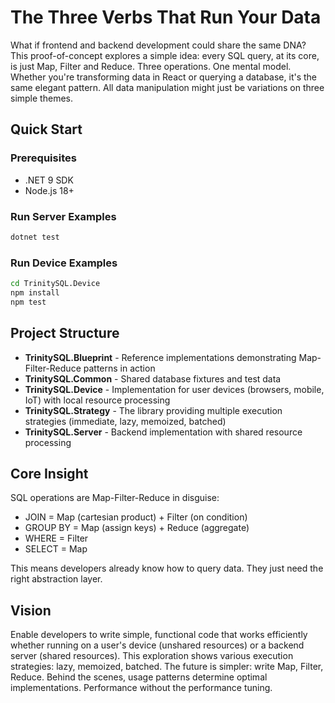# The Three Verbs That Run Your Data

What if frontend and backend development could share the same DNA? This proof-of-concept explores a simple idea: every SQL query, at its core, is just Map, Filter and Reduce. Three operations. One mental model. Whether you're transforming data in React or querying a database, it's the same elegant pattern. All data manipulation might just be variations on three simple themes.

## Quick Start

### Prerequisites
- .NET 9 SDK
- Node.js 18+

### Run Server Examples
```bash
dotnet test
```

### Run Device Examples
```bash
cd TrinitySQL.Device
npm install
npm test
```

## Project Structure

- **TrinitySQL.Blueprint** - Reference implementations demonstrating Map-Filter-Reduce patterns in action
- **TrinitySQL.Common** - Shared database fixtures and test data
- **TrinitySQL.Device** - Implementation for user devices (browsers, mobile, IoT) with local resource processing
- **TrinitySQL.Strategy** - The library providing multiple execution strategies (immediate, lazy, memoized, batched)
- **TrinitySQL.Server** - Backend implementation with shared resource processing

## Core Insight

SQL operations are Map-Filter-Reduce in disguise:
- JOIN = Map (cartesian product) + Filter (on condition)  
- GROUP BY = Map (assign keys) + Reduce (aggregate)
- WHERE = Filter
- SELECT = Map

This means developers already know how to query data. They just need the right abstraction layer.

## Vision

Enable developers to write simple, functional code that works efficiently whether running on a user's device (unshared resources) or a backend server (shared resources). This exploration shows various execution strategies: lazy, memoized, batched. The future is simpler: write Map, Filter, Reduce. Behind the scenes, usage patterns determine optimal implementations. Performance without the performance tuning.